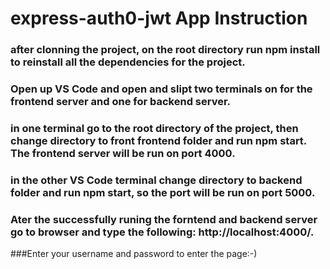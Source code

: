 # express-auth0-jwt App Instruction

### after clonning the project, on the root directory run npm install to reinstall all the dependencies for the project. 
### Open up VS Code and open and slipt two terminals on for the frontend server and one for backend server.
### in one terminal go to the root directory of the project, then change directory to front frontend folder and run npm start. The frontend server will be run on port 4000.
### in the other VS Code terminal change directory to backend folder and run npm start, so the port will be run on port 5000.
### Ater the successfully runing the forntend and backend server go to browser and type the following: http://localhost:4000/. 
###Enter your username and password to enter the page:-)

